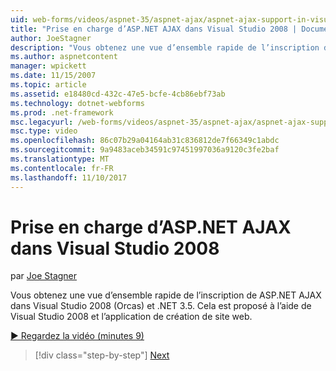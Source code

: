 ```yaml
---
uid: web-forms/videos/aspnet-35/aspnet-ajax/aspnet-ajax-support-in-visual-studio-2008
title: "Prise en charge d’ASP.NET AJAX dans Visual Studio 2008 | Documents Microsoft"
author: JoeStagner
description: "Vous obtenez une vue d’ensemble rapide de l’inscription de ASP.NET AJAX dans Visual Studio 2008 (Orcas) et .NET 3.5. Cela est présenté à l’aide de Visual Studio en cours..."
ms.author: aspnetcontent
manager: wpickett
ms.date: 11/15/2007
ms.topic: article
ms.assetid: e18480cd-432c-47e5-bcfe-4cb86ebf73ab
ms.technology: dotnet-webforms
ms.prod: .net-framework
msc.legacyurl: /web-forms/videos/aspnet-35/aspnet-ajax/aspnet-ajax-support-in-visual-studio-2008
msc.type: video
ms.openlocfilehash: 86c07b29a04164ab31c836812de7f66349c1abdc
ms.sourcegitcommit: 9a9483aceb34591c97451997036a9120c3fe2baf
ms.translationtype: MT
ms.contentlocale: fr-FR
ms.lasthandoff: 11/10/2017
---
```

<a name="aspnet-ajax-support-in-visual-studio-2008"></a>Prise en charge d’ASP.NET AJAX dans Visual Studio 2008
====================
par [Joe Stagner](https://github.com/JoeStagner)

Vous obtenez une vue d’ensemble rapide de l’inscription de ASP.NET AJAX dans Visual Studio 2008 (Orcas) et .NET 3.5. Cela est proposé à l’aide de Visual Studio 2008 et l’application de création de site web.

[&#9654; Regardez la vidéo (minutes 9)](https://channel9.msdn.com/Blogs/ASP-NET-Site-Videos/aspnet-ajax-support-in-visual-studio-2008)

>[!div class="step-by-step"]
[Next](adding-ajax-functionality-to-an-existing-aspnet-page.md)
